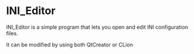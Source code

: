 # INI_Editor
INI_Editor is a simple program that lets you open and edit INI configuration files. 

It can be modified by using both QtCreator or CLion
